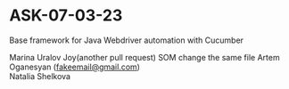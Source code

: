 # ASK-07-03-23

Base framework for Java Webdriver automation with Cucumber

Marina Uralov Joy(another pull request)
SOM change the same file
Artem Oganesyan (fakeemail@gmail.com)\
Natalia Shelkova
